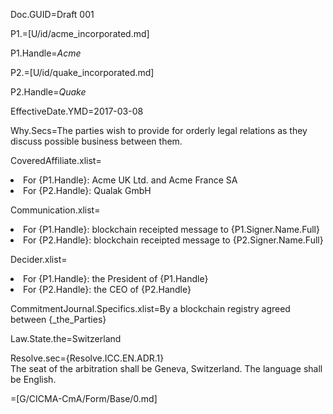 Doc.GUID=Draft 001

P1.=[U/id/acme_incorporated.md]

P1.Handle=<i>Acme</i>

P2.=[U/id/quake_incorporated.md]

P2.Handle=<i>Quake</i>

EffectiveDate.YMD=2017-03-08

Why.Secs=The parties wish to provide for orderly legal relations as they discuss possible business between them.

CoveredAffiliate.xlist=<li>For {P1.Handle}: Acme UK Ltd. and Acme France SA<li>For {P2.Handle}: Qualak GmbH

Communication.xlist=<li>For {P1.Handle}: blockchain receipted message to {P1.Signer.Name.Full}<li>For {P2.Handle}: blockchain receipted message to {P2.Signer.Name.Full}

Decider.xlist=<li>For {P1.Handle}: the President of {P1.Handle}<li>For {P2.Handle}: the CEO of {P2.Handle}

CommitmentJournal.Specifics.xlist=By a blockchain registry agreed between {_the_Parties}

Law.State.the=Switzerland

Resolve.sec={Resolve.ICC.EN.ADR.1}<br>The seat of the arbitration shall be Geneva, Switzerland.  The language shall be English.

=[G/CICMA-CmA/Form/Base/0.md]